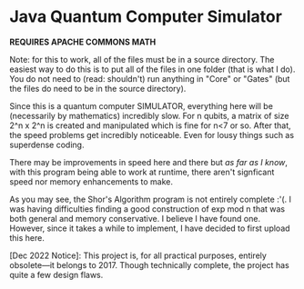 # Java Quantum Computer Simulator

**REQUIRES APACHE COMMONS MATH**

Note: for this to work, all of the files must be in a source directory. The easiest way to do this is to put all of the files in one folder (that is what I do). You do not need to (read: shouldn't) run anything in "Core" or "Gates" (but the files do need to be in the source directory).

Since this is a quantum computer SIMULATOR, everything here will be (necessarily by mathematics) incredibly slow. For n qubits, a matrix of size 2^n x 2^n is created and manipulated which is fine for n<7 or so. After that, the speed problems get incredibly noticeable. Even for lousy things such as superdense coding.

There may be improvements in speed here and there but _as far as I know_, with this program being able to work at runtime, there aren't signficant speed nor memory enhancements to make.

As you may see, the Shor's Algorithm program is not entirely complete :'(. I was having difficulties finding a good construction of exp mod n that was both general and memory conservative. I believe I have found one. However, since it takes a while to implement, I have decided to first upload this here.

[Dec 2022 Notice]: This project is, for all practical purposes, entirely obsolete—it belongs to 2017. Though technically complete, the project has quite a few design flaws.
